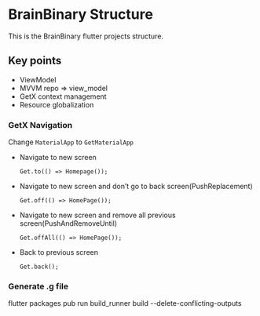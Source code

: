 # BrainBinary Structure  
  
This is the BrainBinary flutter projects structure.  
  
## Key points
  
- ViewModel  
- MVVM repo => view_model  
- GetX context management  
- Resource globalization  
  
### GetX Navigation   

Change `MaterialApp` to `GetMaterialApp` 
  
- Navigate to new screen  
  
	  Get.to(() => Homepage());  
  
- Navigate to new screen and don’t go to back screen(PushReplacement)  
  
	  Get.off(() => HomePage());  
  
- Navigate to new screen and remove all previous screen(PushAndRemoveUntil)  
  
	  Get.offAll(() => HomePage());  
  
- Back to previous screen  
  
	  Get.back();
	  
### Generate .g file

flutter packages pub run build_runner build --delete-conflicting-outputs
